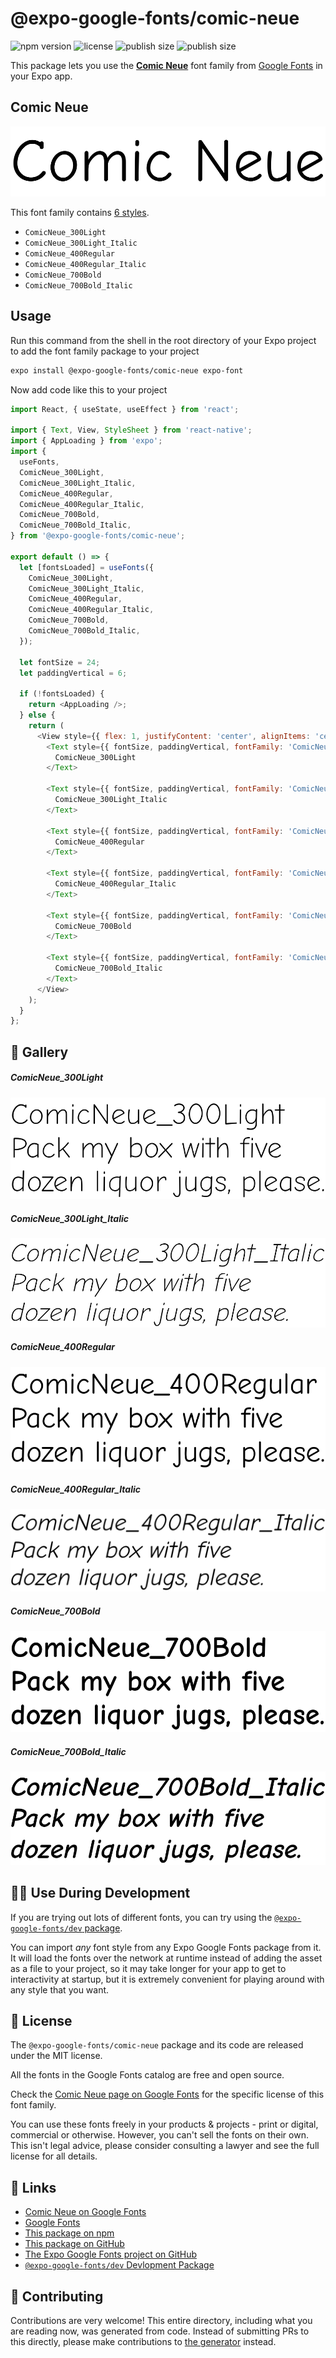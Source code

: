 # @expo-google-fonts/comic-neue

![npm version](https://flat.badgen.net/npm/v/@expo-google-fonts/comic-neue)
![license](https://flat.badgen.net/github/license/expo/google-fonts)
![publish size](https://flat.badgen.net/packagephobia/install/@expo-google-fonts/comic-neue)
![publish size](https://flat.badgen.net/packagephobia/publish/@expo-google-fonts/comic-neue)

This package lets you use the [**Comic Neue**](https://fonts.google.com/specimen/Comic+Neue) font family from [Google Fonts](https://fonts.google.com/) in your Expo app.

## Comic Neue

![Comic Neue](./font-family.png)

This font family contains [6 styles](#-gallery).

- `ComicNeue_300Light`
- `ComicNeue_300Light_Italic`
- `ComicNeue_400Regular`
- `ComicNeue_400Regular_Italic`
- `ComicNeue_700Bold`
- `ComicNeue_700Bold_Italic`

## Usage

Run this command from the shell in the root directory of your Expo project to add the font family package to your project
```sh
expo install @expo-google-fonts/comic-neue expo-font
```

Now add code like this to your project
```js
import React, { useState, useEffect } from 'react';

import { Text, View, StyleSheet } from 'react-native';
import { AppLoading } from 'expo';
import {
  useFonts,
  ComicNeue_300Light,
  ComicNeue_300Light_Italic,
  ComicNeue_400Regular,
  ComicNeue_400Regular_Italic,
  ComicNeue_700Bold,
  ComicNeue_700Bold_Italic,
} from '@expo-google-fonts/comic-neue';

export default () => {
  let [fontsLoaded] = useFonts({
    ComicNeue_300Light,
    ComicNeue_300Light_Italic,
    ComicNeue_400Regular,
    ComicNeue_400Regular_Italic,
    ComicNeue_700Bold,
    ComicNeue_700Bold_Italic,
  });

  let fontSize = 24;
  let paddingVertical = 6;

  if (!fontsLoaded) {
    return <AppLoading />;
  } else {
    return (
      <View style={{ flex: 1, justifyContent: 'center', alignItems: 'center' }}>
        <Text style={{ fontSize, paddingVertical, fontFamily: 'ComicNeue_300Light' }}>
          ComicNeue_300Light
        </Text>

        <Text style={{ fontSize, paddingVertical, fontFamily: 'ComicNeue_300Light_Italic' }}>
          ComicNeue_300Light_Italic
        </Text>

        <Text style={{ fontSize, paddingVertical, fontFamily: 'ComicNeue_400Regular' }}>
          ComicNeue_400Regular
        </Text>

        <Text style={{ fontSize, paddingVertical, fontFamily: 'ComicNeue_400Regular_Italic' }}>
          ComicNeue_400Regular_Italic
        </Text>

        <Text style={{ fontSize, paddingVertical, fontFamily: 'ComicNeue_700Bold' }}>
          ComicNeue_700Bold
        </Text>

        <Text style={{ fontSize, paddingVertical, fontFamily: 'ComicNeue_700Bold_Italic' }}>
          ComicNeue_700Bold_Italic
        </Text>
      </View>
    );
  }
};

```

## 🔡 Gallery

##### ComicNeue_300Light
![ComicNeue_300Light](./ComicNeue_300Light.ttf.png)

##### ComicNeue_300Light_Italic
![ComicNeue_300Light_Italic](./ComicNeue_300Light_Italic.ttf.png)

##### ComicNeue_400Regular
![ComicNeue_400Regular](./ComicNeue_400Regular.ttf.png)

##### ComicNeue_400Regular_Italic
![ComicNeue_400Regular_Italic](./ComicNeue_400Regular_Italic.ttf.png)

##### ComicNeue_700Bold
![ComicNeue_700Bold](./ComicNeue_700Bold.ttf.png)

##### ComicNeue_700Bold_Italic
![ComicNeue_700Bold_Italic](./ComicNeue_700Bold_Italic.ttf.png)


## 👩‍💻 Use During Development

If you are trying out lots of different fonts, you can try using the [`@expo-google-fonts/dev` package](https://github.com/expo/google-fonts/tree/master/font-packages/dev#readme).

You can import *any* font style from any Expo Google Fonts package from it. It will load the fonts
over the network at runtime instead of adding the asset as a file to your project, so it may take longer
for your app to get to interactivity at startup, but it is extremely convenient
for playing around with any style that you want.

## 📖 License

The `@expo-google-fonts/comic-neue` package and its code are released under the MIT license.

All the fonts in the Google Fonts catalog are free and open source.

Check the [Comic Neue page on Google Fonts](https://fonts.google.com/specimen/Comic+Neue) for the specific license of this font family.

You can use these fonts freely in your products & projects - print or digital, commercial or otherwise. However, you can't sell the fonts on their own. This isn't legal advice, please consider consulting a lawyer and see the full license for all details.

## 🔗 Links

- [Comic Neue on Google Fonts](https://fonts.google.com/specimen/Comic+Neue)
- [Google Fonts](https://fonts.google.com/)
- [This package on npm](https://www.npmjs.com/package/@expo-google-fonts/comic-neue)
- [This package on GitHub](https://github.com/expo/google-fonts/tree/master/font-packages/comic-neue)
- [The Expo Google Fonts project on GitHub](https://github.com/expo/google-fonts)
- [`@expo-google-fonts/dev` Devlopment Package](https://github.com/expo/google-fonts/tree/master/font-packages/dev)

## 🤝 Contributing

Contributions are very welcome! This entire directory, including what you are reading now, was generated from code. Instead of submitting PRs to this directly, please make contributions to [the generator](https://github.com/expo/google-fonts/tree/master/packages/generator) instead.
